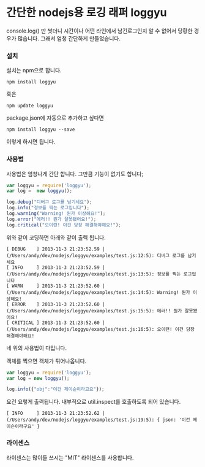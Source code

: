 # 간단한 nodejs용 로깅 래퍼 loggyu

console.log() 만 썻더니 시간이나 어떤 라인에서 남긴로그인지 알 수 없어서 당황한 경우가 많습니다. 
그래서 엄청 간단하게 만들었습니다. 

### 설치
설치는 npm으로 합니다.

```shell
npm install loggyu
```

혹은

```shell
npm update loggyu
```

package.json에 자동으로 추가하고 싶다면

```shell
npm install loggyu --save
```

이렇게 하시면 됩니다.

### 사용법
사용법은 엄청나게 간단 합니다. 
그만큼 기능이 없기도 합니다;

```javascript
var loggyu = require('loggyu');
var log =  new loggyu();

log.debug("디버그 로그를 남기세요");
log.info("정보를 찍는 로그입니다");
log.warning("Warning! 뭔가 이상해요!");
log.error("에러!! 뭔가 잘못됐어요!");
log.critical("오이런! 이건 당장 해결해야해요!");
```

위와 같이 코딩하면 아래와 같이 출력 됩니다.
```
[ DEBUG    ] 2013-11-3 21:23:52.59 | (/Users/andy/dev/nodejs/loggyu/examples/test.js:12:5): 디버그 로그를 남기세요
[ INFO     ] 2013-11-3 21:23:52.59 | (/Users/andy/dev/nodejs/loggyu/examples/test.js:13:5): 정보를 찍는 로그입니다
[ WARN     ] 2013-11-3 21:23:52.60 | (/Users/andy/dev/nodejs/loggyu/examples/test.js:14:5): Warning! 뭔가 이상해요!
[ ERROR    ] 2013-11-3 21:23:52.60 | (/Users/andy/dev/nodejs/loggyu/examples/test.js:15:5): 에러!! 뭔가 잘못됐어요!
[ CRITICAL ] 2013-11-3 21:23:52.60 | (/Users/andy/dev/nodejs/loggyu/examples/test.js:16:5): 오이런! 이건 당장 해결해야해요!
```
네 위의 사용법이 다입니다.

객체를 찍으면 객체가 튀어나옵니다.

```javascript
var loggyu = require('loggyu');
var log = new loggyu();

log.info({"obj":"이건 제이슨이라고요"});
```

요건 요렇게 출력됩니다. 내부적으로 util.inspect를 호출하도록 되어 있습니다.
```
[ INFO     ] 2013-11-3 21:23:52.62 | (/Users/andy/dev/nodejs/loggyu/examples/test.js:19:5): { json: '이건 제이슨이라구요' }
```
### 라이센스
라이센스는 많이들 쓰시는 "MIT" 라이센스를 사용합니다.



